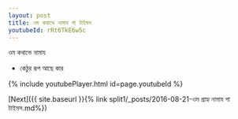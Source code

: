 ```yaml
---
layout: post
title: ওম কথাভে নামায গা টাইমস
youtubeId: rRt6TkE6w5c
---
```

 
 
 ওম কথাভে নামায  
 
 -  কেঠুর রূপ আছে কার 
 
  
 
  
 
 
 
 
 
 


{% include youtubePlayer.html id=page.youtubeId %}
 
[Next]({{ site.baseurl }}{% link  split1/_posts/2016-08-21-ওম গ্রাহ্য নামায গা টাইমস.md%})
 
